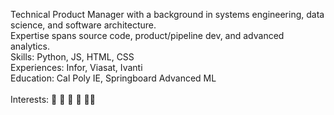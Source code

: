 Technical Product Manager with a background in systems engineering, data science, and software architecture. <br>
Expertise spans source code, product/pipeline dev, and advanced analytics. <br>
Skills: Python, JS, HTML, CSS <br>
Experiences: Infor, Viasat, Ivanti <br> 
Education: Cal Poly IE, Springboard Advanced ML <br>  
Interests: 🏈 🏀 🏐 🌇 🏃🏽

